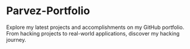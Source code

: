 # Parvez-Portfolio
Explore my latest projects and accomplishments on my GitHub portfolio. From hacking projects to real-world applications, discover my hacking journey.
